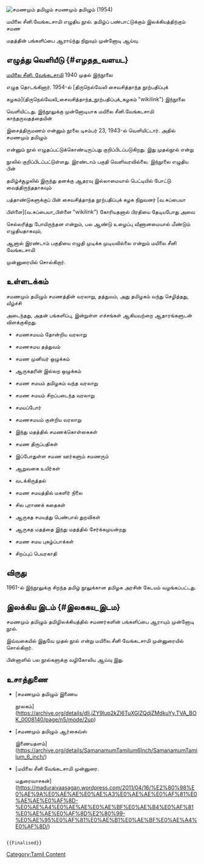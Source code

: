 ![சமணமும் தமிழும்](சமணமும்_தமிழும்.png "சமணமும் தமிழும்") சமணமும் தமிழும் (1954)
மயிலை சீனி.வேங்கடசாமி எழுதிய நூல். தமிழ்ப் பண்பாட்டுக்கும் இலக்கியத்திற்கும் சமண
மதத்தின் பங்களிப்பை ஆராய்ந்து நிறுவும் முன்னோடி ஆய்வு.

## எழுத்து வெளியீடு {#எழதத_வளயட}

[மயிலை சீனி. வேங்கடசாமி](மயிலை_சீனி._வேங்கடசாமி "wikilink") 1940 முதல் இந்நூலை
எழுத தொடங்கினார். 1954-ல் [திருநெல்வேலி சைவசித்தாந்த நூற்பதிப்புக்
கழகம்](திருநெல்வேலி_சைவசித்தாந்த_நூற்பதிப்புக்_கழகம் "wikilink") இந்நூலை
வெளியிட்டது. இந்நூலுக்கு முன்னோடியாக மயிலை சீனி.வேங்கடசாமி காந்தருவதத்தையின்
இசைத்திருமணம் என்னும் நூலை டிசம்பர் 23, 1943-ல் வெளியிட்டார். அதில் சமணமும் தமிழும்
என்னும் நூல் எழுதப்பட்டுக்கொண்டிருப்பது குறிப்பிடப்படுகிறது. இது முதல்நூல் என்று
நூலில் குறிப்பிடப்பட்டுள்ளது. இரண்டாம் பகுதி வெளிவரவில்லை. இந்நூலை எழுதிய பின்
தமிழ்ச்சூழலில் இருந்து தனக்கு ஆதரவு இல்லாமையால் பெட்டியில் போட்டு வைத்திருந்ததாகவும்
பத்தாண்டுகளுக்குப் பின் சைவசித்தாந்த நூற்பதிப்புக் கழக நிறுவனர் [வ.சுப்பையா
பிள்ளை](வ.சுப்பையா_பிள்ளை "wikilink") கோரியதனால் பிரதியை தேடியபோது அவை
செல்லரித்து போயிருந்தன என்றும், பல ஆண்டு உழைப்பு வீணானமையால் மீண்டும் எழுதியதாகவும்,
ஆனால் இரண்டாம் பகுதியை எழுதி முடிக்க முடியவில்லை என்றும் மயிலை சீனி வேங்கடசாமி
முன்னுரையில் சொல்கிறார்.

## உள்ளடக்கம்

சமணமும் தமிழும் சமணத்தின் வரலாறு, தத்துவம், அது தமிழகம் வந்து செழித்தது, வீழ்ச்சி
அடைந்தது, அதன் பங்களிப்பு, இன்றுள்ள எச்சங்கள் ஆகியவற்றை ஆதாரங்களுடன் விளக்குகிறது.

-   சமணசமயம் தோன்றிய வரலாறு
-   சமணசமய தத்துவம்
-   சமண முனிவர் ஒழுக்கம்
-   ஆருகதரின் இல்லற ஒழுக்கம்
-   சமண சமயம் தமிழகம் வந்த வரலாறு
-   சமண சமயம் சிறப்படைந்த வரலாறு
-   சமயப்போர்
-   சமணசமயம் குன்றிய வரலாறு
-   இந்து மதத்தில் சமணக்கொள்கைகள்
-   சமண திருப்பதிகள்
-   இப்போதுள்ள சமண ஊர்களும் சமணரும்
-   ஆறுவகை உயிர்கள்
-   வடக்கிருத்தல்
-   சமண சமயத்தில் மகளிர் நிலை
-   சில புராணக் கதைகள்
-   ஆருகத சமயத்து பெண்பால் துறவிகள்
-   ஆருகத மதத்தை இந்து மதத்தில் சேர்க்கமுயன்றது
-   சமண சமய புகழ்ப்பாக்கள்
-   சிறப்புப் பெயரகாதி

## விருது

1961-ல் இந்நூலுக்கு சிறந்த தமிழ் நூலுக்கான தமிழக அரசின் கேடயம் வழங்கப்பட்டது.

## இலக்கிய இடம் {#இலககய_இடம}

சமணமும் தமிழும் தமிழிலக்கியத்தில் சமணர்களின் பங்களிப்பை ஆராயும் முன்னோடி நூல்.
இவ்வகையில் இதுவே முதல் நூல் என்று மயிலை.சீனி வேங்கடசாமி முன்னுரையில் சொல்கிறார்.
பின்னாளில் பல நூல்களுக்கு வழிகோலிய ஆய்வு இது.

## உசாத்துணை

-   [சமணமும் தமிழும் இணைய
    நூலகம்](https://archive.org/details/dli.jZY9lup2kZl6TuXGlZQdjZMdkuYy.TVA_BOK_0008140/page/n5/mode/2up)
-   [சமணமும் தமிழும் ஆர்கைவ்ஸ்
    இணையதளம்](https://archive.org/details/SamanamumTamilum6Inch/SamanamumTamilum_6_inch/)
-   [மயிலை சீனி வேங்கடசாமி முன்னுரை.
    மதுரைவாசகன்](https://maduraivaasagan.wordpress.com/2011/04/16/%E2%80%98%E0%AE%9A%E0%AE%AE%E0%AE%A3%E0%AE%AE%E0%AF%81%E0%AE%AE%E0%AF%8D-%E0%AE%A4%E0%AE%AE%E0%AE%BF%E0%AE%B4%E0%AF%81%E0%AE%AE%E0%AF%8D%E2%80%99-%E0%AE%95%E0%AF%81%E0%AE%B1%E0%AE%BF%E0%AE%A4%E0%AF%8D/)

```{=mediawiki}
{{Finalised}}
```
[Category:Tamil Content](Category:Tamil_Content "wikilink")
